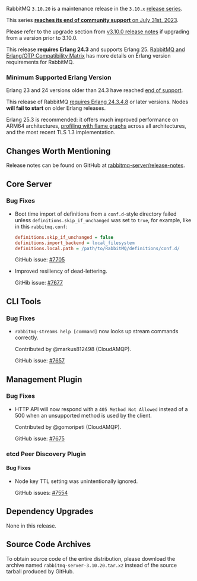 RabbitMQ `3.10.20` is a maintenance release in the `3.10.x` [release series](https://www.rabbitmq.com/versions.html).

This series [**reaches its end of community support** on July 31st, 2023](https://rabbitmq.com/versions.html).

Please refer to the upgrade section from [v3.10.0 release notes](https://github.com/rabbitmq/rabbitmq-server/releases/tag/v3.10.0)
if upgrading from a version prior to 3.10.0.

This release **requires Erlang 24.3** and supports Erlang 25.
[RabbitMQ and Erlang/OTP Compatibility Matrix](https://www.rabbitmq.com/which-erlang.html) has more details on
Erlang version requirements for RabbitMQ.


### Minimum Supported Erlang Version

Erlang 23 and 24 versions older than 24.3 have reached [end of support](https://www.rabbitmq.com/which-erlang.html).

This release of RabbitMQ [requires Erlang 24.3.4.8](https://github.com/rabbitmq/rabbitmq-packaging/pull/35)
or later versions. Nodes **will fail to start** on older Erlang releases.

Erlang 25.3 is recommended: it offers much improved performance on ARM64 architectures, [profiling with flame graphs](https://blog.rabbitmq.com/posts/2022/05/flame-graphs/)
across all architectures, and the most recent TLS 1.3 implementation.


## Changes Worth Mentioning

Release notes can be found on GitHub at [rabbitmq-server/release-notes](https://github.com/rabbitmq/rabbitmq-server/tree/v3.10.x/release-notes).


## Core Server

### Bug Fixes

 * Boot time import of definitions from a `conf.d`-style directory failed unless
   `definitions.skip_if_unchanged` was set to `true`, for example, like in this
   `rabbitmq.conf`:

   ``` ini
   definitions.skip_if_unchanged = false
   definitions.import_backend = local_filesystem
   definitions.local.path = /path/to/RabbitMQ/definitions/conf.d/
   ```

   GitHub issue: [#7705](https://github.com/rabbitmq/rabbitmq-server/pull/7705)

 * Improved resiliency of dead-lettering.

   GitHib issue: [#7677](https://github.com/rabbitmq/rabbitmq-server/pull/7677)


## CLI Tools

### Bug Fixes

 * `rabbitmq-streams help [command]` now looks up stream commands correctly.

   Contributed by @markus812498 (CloudAMQP).

   GitHub issue: [#7657](https://github.com/rabbitmq/rabbitmq-server/pull/7657)


## Management Plugin

### Bug Fixes

 * HTTP API will now respond with a `405 Method Not Allowed` instead of a 500 when
   an unsupported method is used by the client.

   Contributed by @gomoripeti (CloudAMQP).

   GitHub issue: [#7675](https://github.com/rabbitmq/rabbitmq-server/pull/7675)


### etcd Peer Discovery Plugin

#### Bug Fixes

 * Node key TTL setting was unintentionally ignored.

   GitHub issues: [#7554](https://github.com/rabbitmq/rabbitmq-server/issues/7554)


## Dependency Upgrades

None in this release.


## Source Code Archives

To obtain source code of the entire distribution, please download the archive named `rabbitmq-server-3.10.20.tar.xz`
instead of the source tarball produced by GitHub.
